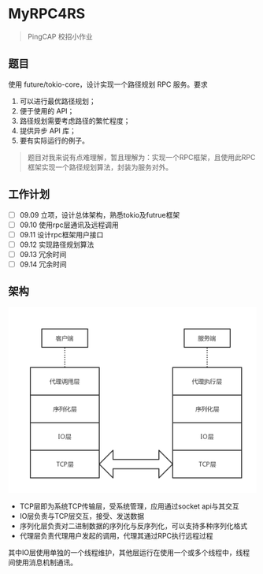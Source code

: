 # MyRPC4RS

> PingCAP 校招小作业

## 题目

使用 future/tokio-core，设计实现一个路径规划 RPC 服务。要求

1. 可以进行最优路径规划；
2. 便于使用的 API；
3. 路径规划需要考虑路径的繁忙程度；
4. 提供异步 API 库；
5. 要有实际运行的例子。

> 题目对我来说有点难理解，暂且理解为：实现一个RPC框架，且使用此RPC框架实现一个路径规划算法，封装为服务对外。

## 工作计划

- [ ] 09.09 立项，设计总体架构，熟悉tokio及futrue框架   
- [ ] 09.10 使用rpc层通讯及远程调用  
- [ ] 09.11 设计rpc框架用户接口  
- [ ] 09.12 实现路径规划算法  
- [ ] 09.13 冗余时间  
- [ ] 09.14 冗余时间  

## 架构

![架构图](img/framework.png)

* TCP层即为系统TCP传输层，受系统管理，应用通过socket api与其交互
* IO层负责与TCP层交互，接受、发送数据
* 序列化层负责对二进制数据的序列化与反序列化，可以支持多种序列化格式
* 代理层负责代理用户发起的调用，代理其通过RPC执行远程过程

其中IO层使用单独的一个线程维护，其他层运行在使用一个或多个线程中，线程间使用消息机制通讯。